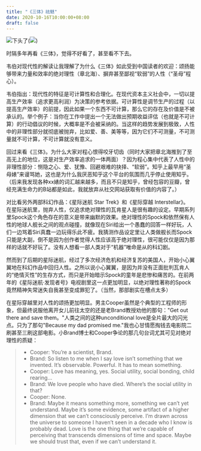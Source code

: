 ```yaml
---
title: "《三体》祛魅"
date: 2020-10-16T10:00:00+08:00
draft: false
---
```


![下头了](%E7%A5%9B%E9%AD%85)(![](https://pub-90369df13e7a45b2aab23edfb993401e.r2.dev/qumei.webp))

时隔多年再看《三体》，觉得不好看了，甚至看不下去。

韦伯对现代性的解读让我理解了为什么《三体》如此受到中国读者的欢迎：颂扬能够带来力量和效率的绝对理性（章北海）、摒弃甚至鄙视“软弱”的人性（“圣母”程心）。

韦伯指出：现代性的特征是可计算性和合理化。在现代资本主义社会中，一切以提高生产效率（追求更高利润）为决策的参考依据。可计算性是调节生产的过程（以提高生产效率）的前提，因此如果一个东西不可计算，那么它的存在及价值是不被承认的。举个例子：当你在工作中提出一个无法做出预期收益评估（也就是不可计算）的行动倡议的时候，大概率是不会被采纳的。当这样的趋势发展到极致，人性中的非理性部分就彻底被抛弃，比如爱、善、美等等，因为它们不可测量，不可测量就不可计算，不可计算就没有意义。

回过来看《三体》。为什么大家对程心恨得咬牙切齿（同时大家把章北海推到了至高无上的地位，这是对生产效率追求的一体两面）？因为程心集中代表了人性中的非理性部分：恻隐之心、爱、犹豫、回避艰难的抉择、“软弱”。知乎上最早用“圣母婊”来谩骂她，这也是为什么我厌恶知乎这个平台的氛围而几乎停止使用知乎。（后来我发现各种xx婊的词汇越来越多，而且不只是知乎，曾经包容的豆瓣，曾经充满生命力的B站都是如此，我就放弃从社交网站获取有价值的内容了。）

对比看另外两部科幻作品：《星际迷航 Star Trek》和《星际穿越 Interstellar》。 在星际迷航里，抛弃人性，仅追求绝对理性的瓦肯星人是很有趣的设定。早期系列里Spock这个角色存在的意义是带来幽默的效果。绝对理性的Spock和依然保有人性的地球人舰长之间的观点碰撞，就像现在Siri给出一个愚蠢的回答一样好玩，人们一边骂着Siri真蠢一边玩得乐此不疲。我猜测作品设定里让人类做舰长而Spock只能是大副，倒不是因为创作者觉得人性应该高于绝对理性，很可能仅仅是因为那样的话就不好玩了。没有人想看一部人类对于“机器”唯命是从的科幻剧。

然而到了后期的星际迷航，经过了多次经济危机和经济复苏的美国人，开始小心翼翼地在科幻作品中回归人性。之所以说小心翼翼，是因为并没有正面批判瓦肯人的“绝情灭性”的生存方式，而只是开始暗示Spock的童年是悲惨和痛苦的。在前两年的《星际迷航·发现者号》电视剧里这一点更加明显，以绝对理性著称的Spock竟然精神失常迷失自我甚至变成罪犯了。（当然，那部剧实在槽点太多）

在星际穿越里对人性的颂扬更加明显。男主Cooper虽然是个典型的工程师的形象，但最终说服他离开女儿前往太空的还是老Brand教授劝他的那句："Get out there and save them。"人类之间的这种unconditional love是全片最大的闪光点。只为了那句"Because my dad promised me."我也心甘情愿掏钱去电影院二刷甚至三刷这部电影。小Brand博士和Cooper争论的那几句台词尤其可见对绝对理性的质疑：

> - Cooper: You’re a scientist, Brand.
> -  Brand: So listen to me when I say love isn’t something that we invented. It’s observable. Powerful. It has to mean something.
> - Cooper: Love has meaning, yes. Social utility, social bonding, child rearing…
> - Brand: We love people who have died. Where’s the social utility in that?
> - Cooper: None.
> - Brand: Maybe it means something more, something we can’t yet understand. Maybe it’s some evidence, some artifact of a higher dimension that we can’t consciously perceive. I’m drawn across the universe to someone I haven’t seen in a decade who I know is probably dead. Love is the one thing that we’re capable of perceiving that transcends dimensions of time and space. Maybe we should trust that, even if we can’t understand it.

